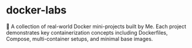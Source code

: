 # docker-labs
🎯 A collection of real-world Docker mini-projects built by Me. Each project demonstrates key containerization concepts including Dockerfiles, Compose, multi-container setups, and minimal base images.
